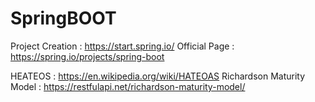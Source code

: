 # SpringBOOT

Project Creation : https://start.spring.io/
Official Page : https://spring.io/projects/spring-boot

HEATEOS : https://en.wikipedia.org/wiki/HATEOAS
Richardson Maturity Model : https://restfulapi.net/richardson-maturity-model/
